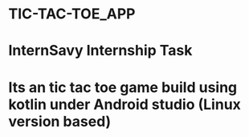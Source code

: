 # TIC-TAC-TOE_APP
# InternSavy Internship Task
# Its an tic tac toe game build using kotlin under Android studio (Linux version based)
